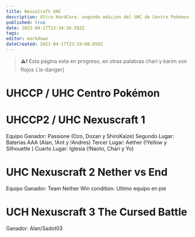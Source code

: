 ```yaml
---
title: NexusCraft UHC
description: Ultra HardCore, segunda edicion del UHC de Centro Pokémon
published: true
date: 2021-04-17T23:34:26.582Z
tags: 
editor: markdown
dateCreated: 2021-04-17T23:34:08.659Z
---
```


> :warning::exclamation: Esta página esta en progreso, en otras palabras chari y karim son flojos
{.is-danger}

# UHCCP / UHC Centro Pokémon


# UHCCP2 / UHC Nexuscraft 1

Equipo Ganador: Passione (Ozo, Dozan y ShiroKaize)
Segundo Lugar: Baterias AAA (Alan, !Ant y !Andres)
Tercer Lugar: Aether (!Yellow y Silhouette ) 
Cuarto Lugar: Iglesia (!Naoto, Chari y Yo)

# UHC Nexuscraft 2 Nether vs End
Equipo Ganador: Team Nether
Win condition: Ultimo equipo en pie

# UCH Nexuscraft 3 The Cursed Battle

Ganador: Alan/Sadot03
